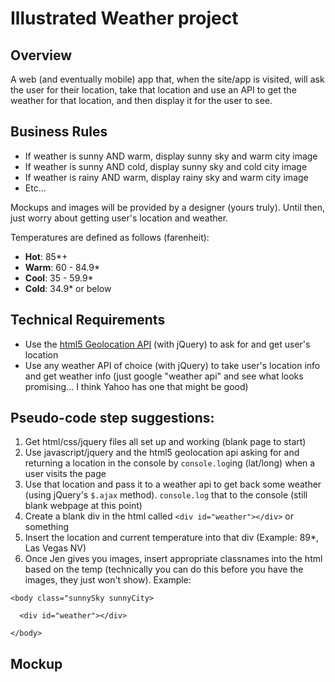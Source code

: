 # Illustrated Weather project

## Overview

A web (and eventually mobile) app that, when the site/app is visited, will ask the user for their location, take that location and use an API to get the weather for that location, and then display it for the user to see.

## Business Rules

* If weather is sunny AND warm, display sunny sky and warm city image
* If weather is sunny AND cold, display sunny sky and cold city image
* If weather is rainy AND warm, display rainy sky and warm city image
* Etc...

Mockups and images will be provided by a designer (yours truly). Until then, just worry about getting user's location and weather.

Temperatures are defined as follows (farenheit):

* **Hot**: 85*+
* **Warm**: 60 - 84.9*
* **Cool**: 35 - 59.9*
* **Cold**: 34.9* or below

## Technical Requirements

* Use the [html5 Geolocation API](http://www.w3schools.com/html/html5_geolocation.asp) (with jQuery) to ask for and get user's location
* Use any weather API of choice (with jQuery) to take user's location info and get weather info (just google "weather api" and see what looks promising... I think Yahoo has one that might be good)

## Pseudo-code step suggestions:

1. Get html/css/jquery files all set up and working (blank page to start)
2. Use javascript/jquery and the html5 geolocation api asking for and returning a location in the console by `console.log`ing (lat/long) when a user visits the page
3. Use that location and pass it to a weather api to get back some weather (using jQuery's `$.ajax` method). `console.log` that to the console (still blank webpage at this point)
4. Create a blank div in the html called `<div id="weather"></div>` or something
5. Insert the location and current temperature into that div (Example: 89*, Las Vegas NV)
6. Once Jen gives you images, insert appropriate classnames into the html based on the temp (technically you can do this before you have the images, they just won't show). Example:

`<body class="sunnySky sunnyCity>`

`  <div id="weather"></div>`

`</body>`

## Mockup

